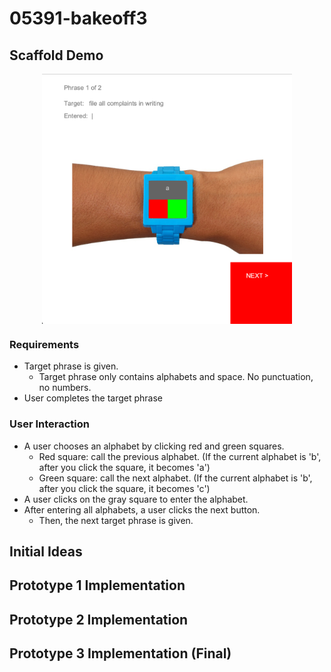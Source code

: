 # 05391-bakeoff3

## Scaffold Demo
<p align="center">
  <img align="center" src="./scaffold_img1.png" width="400" height="400">
</p>

### Requirements
- Target phrase is given.
  - Target phrase only contains alphabets and space. No punctuation, no numbers. 
- User completes the target phrase


### User Interaction
- A user chooses an alphabet by clicking red and green squares. 
  - Red square: call the previous alphabet. (If the current alphabet is 'b', after you click the square, it becomes 'a')
  - Green square: call the next alphabet. (If the current alphabet is 'b', after you click the square, it becomes 'c')
- A user clicks on the gray square to enter the alphabet.
- After entering all alphabets, a user clicks the next button.
  - Then, the next target phrase is given. 

## Initial Ideas

## Prototype 1 Implementation

## Prototype 2 Implementation

## Prototype 3 Implementation (Final)

